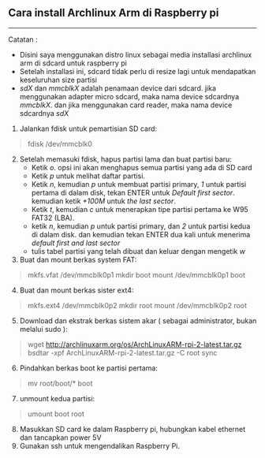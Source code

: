 ## Cara install Archlinux Arm di Raspberry pi
----------------------------------------------
Catatan :
- Disini saya menggunakan distro linux sebagai media installasi archlinux arm di sdcard untuk raspberry pi
- Setelah installasi ini, sdcard tidak perlu di resize lagi untuk mendapatkan keseluruhan size partisi
- *sdX* dan *mmcblkX* adalah penamaan device dari sdcard. jika menggunakan adapter micro sdcard, maka nama device sdcardnya *mmcblkX*. dan jika menggunakan card reader, maka nama device sdcardnya *sdX* 

1. Jalankan fdisk untuk pemartisian SD card:
> fdisk /dev/mmcblk0
2. Setelah memasuki fdisk, hapus partisi lama dan buat partisi baru:
   - Ketik *o*. opsi ini akan menghapus semua partisi yang ada di SD card
   - Ketik *p* untuk melihat daftar partisi.
   - Ketik *n*, kemudian *p* untuk membuat partisi primary, *1* untuk partisi pertama di dalam disk, tekan ENTER untuk *Default first sector*. kemudian ketik *+100M* untuk *the last sector*.
   - Ketik *t*, kemudian *c* untuk menerapkan tipe partisi pertama ke W95 FAT32 (LBA). 
   - ketik *n*, kemudian *p* untuk partisi primary, dan *2* untuk partisi kedua di dalam disk. dan kemudian tekan ENTER dua kali untuk menerima *default first and last sector*
   - tulis tabel partisi yang telah dibuat dan keluar dengan mengetik *w*
3. Buat dan mount berkas system FAT:
> mkfs.vfat /dev/mmcblk0p1
> mkdir boot
> mount /dev/mmcblk0p1 boot
4. Buat dan mount berkas sister ext4:
> mkfs.ext4 /dev/mmcblk0p2
> mkdir root
> mount /dev/mmcblk0p2 root
5. Download dan ekstrak berkas sistem akar ( sebagai administrator, bukan melalui sudo ):
> wget http://archlinuxarm.org/os/ArchLinuxARM-rpi-2-latest.tar.gz
> bsdtar -xpf ArchLinuxARM-rpi-2-latest.tar.gz -C root
> sync
6. Pindahkan berkas boot ke partisi pertama:
> mv root/boot/* boot
7. unmount kedua partisi:
> umount boot root
8. Masukkan SD card ke dalam Raspberry pi, hubungkan kabel ethernet dan tancapkan power 5V
9. Gunakan ssh untuk mengendalikan Raspberry Pi.

